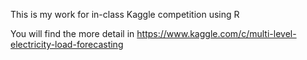 This is my work for in-class Kaggle competition using R

You will find the more detail in https://www.kaggle.com/c/multi-level-electricity-load-forecasting
